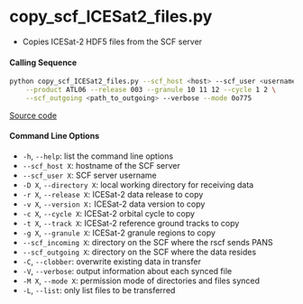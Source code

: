 copy_scf_ICESat2_files.py
=========================

 - Copies ICESat-2 HDF5 files from the SCF server  

#### Calling Sequence
```bash
python copy_scf_ICESat2_files.py --scf_host <host> --scf_user <username> \
	--product ATL06 --release 003 --granule 10 11 12 --cycle 1 2 \
	--scf_outgoing <path_to_outgoing> --verbose --mode 0o775
```
[Source code](https://github.com/tsutterley/read-ICESat-2/blob/main/scripts/copy_scf_ICESat2_files.py)  

#### Command Line Options
 - `-h`, `--help`: list the command line options  
 - `--scf_host X`: hostname of the SCF server  
 - `--scf_user X`: SCF server username  
 - `-D X`, `--directory X`: local working directory for receiving data  
 - `-r X`, `--release X`: ICESat-2 data release to copy
 - `-v X`, `--version X:` ICESat-2 data version to copy
 - `-c X`, `--cycle X`: ICESat-2 orbital cycle to copy  
 - `-t X`, `--track X`: ICESat-2 reference ground tracks to copy
 - `-g X`, `--granule X`: ICESat-2 granule regions to copy
 - `--scf_incoming X`: directory on the SCF where the rscf sends PANS  
 - `--scf_outgoing X`: directory on the SCF where the data resides  
 - `-C`, `--clobber`: overwrite existing data in transfer  
 - `-V`, `--verbose`: output information about each synced file  
 - `-M X`, `--mode X`: permission mode of directories and files synced  
 - `-L`, `--list`: only list files to be transferred  
